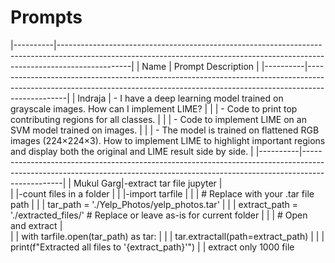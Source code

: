 # Prompts

|----------|------------------------------------------------------------------------------------------------------------------------------------------------------------------------------|
| Name     | Prompt Description                                                                                                                                                           |
|----------|------------------------------------------------------------------------------------------------------------------------------------------------------------------------------|
| Indraja  | - I have a deep learning model trained on grayscale images. How can I implement LIME?                                                                                        |
|          | - Code to print top contributing regions for all classes.                                                                                                                    |
|          | - Code to implement LIME on an SVM model trained on images.                                                                                                                  |
|          | - The model is trained on flattened RGB images (224×224×3). How to implement LIME to highlight important regions and display both the original and LIME result side by side. |
|----------|------------------------------------------------------------------------------------------------------------------------------------------------------------------------------|
| Mukul Garg|-extract tar file jupyter                                                                                                                                                    |   
|           |-count files in a folder                                                                                                                                                     |
|           |-import tarfile                                                                                                                                                              |
|           | # Replace with your .tar file path                                                                                                                                          |
|           | tar_path = './Yelp_Photos/yelp_photos.tar'                                                                                                                                  |
|           | extract_path = './extracted_files/'  # Replace or leave as-is for current folder                                                                                            |
|           | # Open and extract                                                                                                                                                          |      
|           | with tarfile.open(tar_path) as tar:                                                                                                                                         |
|           |    tar.extractall(path=extract_path)                                                                                                                                        |
|           |    print(f"Extracted all files to '{extract_path}'")
|           | extract only 1000 file
                                                                                                                                                                   
